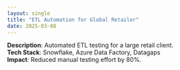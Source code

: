 ```yaml
---
layout: single
title: "ETL Automation for Global Retailer"
date: 2025-03-08
---
```


**Description**: Automated ETL testing for a large retail client.  
**Tech Stack**: Snowflake, Azure Data Factory, Datagaps  
**Impact**: Reduced manual testing effort by 80%.